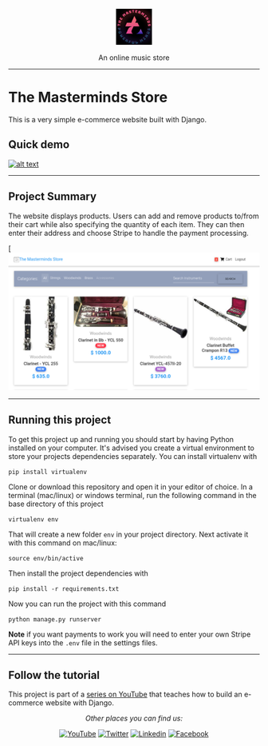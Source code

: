 <p align="center">
  <p align="center">
    <a href="https://www.themasterminds.tech" target="_blank">
      <img src="static_in_env/images/logo.png" alt="TheMastermindsTech" height="72">
    </a>
  </p>
  <p align="center">
    An online music store
  </p>
</p>

---

# The Masterminds Store

This is a very simple e-commerce website built with Django.

## Quick demo

[![alt text](https://justdjango.s3-us-west-2.amazonaws.com/media/gifs/djecommerce.gif "Logo")]()

---

## Project Summary

The website displays products. Users can add and remove products to/from their cart while also specifying the quantity of each item. They can then enter their address and choose Stripe to handle the payment processing.

[![alt text](media_root/home.png)

---

## Running this project

To get this project up and running you should start by having Python installed on your computer. It's advised you create a virtual environment to store your projects dependencies separately. You can install virtualenv with

```
pip install virtualenv
```

Clone or download this repository and open it in your editor of choice. In a terminal (mac/linux) or windows terminal, run the following command in the base directory of this project

```
virtualenv env
```

That will create a new folder `env` in your project directory. Next activate it with this command on mac/linux:

```
source env/bin/active
```

Then install the project dependencies with

```
pip install -r requirements.txt
```

Now you can run the project with this command

```
python manage.py runserver
```

**Note** if you want payments to work you will need to enter your own Stripe API keys into the `.env` file in the settings files.

---

## Follow the tutorial

This project is part of a [series on YouTube](https://youtu.be/z4USlooVXG0) that teaches how to build an e-commerce website with Django.



<div align="center">

<i>Other places you can find us:</i><br>

<a href="https://www.youtube.com/channel/UC_3zmR3ums_dGGuTcafO03A" target="_blank"><img src="https://img.shields.io/badge/YouTube-%23E4405F.svg?&style=flat-square&logo=youtube&logoColor=white" alt="YouTube"></a>
<a href="https://www.twitter.com/Kennedy_Sibeso" target="_blank"><img src="https://img.shields.io/badge/Twitter-%231877F2.svg?&style=flat-square&logo=twitter&logoColor=white" alt="Twitter"></a>
<a href="https://www.linkedin.com/in/kennedykalaluka" target="_blank"><img src="https://img.shields.io/badge/linkedin-%231877F2.svg?&style=flat-square&logo=linkedin&logoColor=white" alt="Linkedin"></a>
<a href="https://www.facebook.com/kennedysimasiku.kalalukasibeso" target="_blank"><img src="https://img.shields.io/badge/facebook-%231877F2.svg?&style=flat-square&logo=facebook&logoColor=white" alt="Facebook"></a>

</div>
